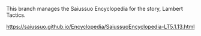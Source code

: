 This branch manages the Saiussuo Encyclopedia for the story, Lambert Tactics.

https://saiussuo.github.io/Encyclopedia/SaiussuoEncyclopedia-LT5.1.13.html
